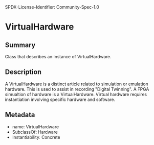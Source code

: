SPDX-License-Identifier: Community-Spec-1.0

# VirtualHardware

## Summary

Class that describes an instance of VirtualHardware.

## Description

A VirtualHardware is a distinct article related to simulation or emulation hardware. 
This is used to assist in recording "Digital Twinning".
A FPGA simualtion of hardware is a VirtualHardware. 
Virtual hardware requires instantiation involving specific hardware and software. 

## Metadata

- name: VirtualHardware
- SubclassOf: Hardware
- Instantiability: Concrete

